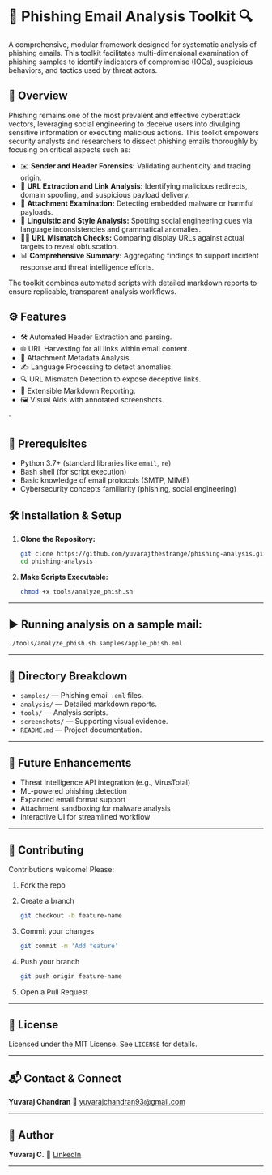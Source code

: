 # 📧 Phishing Email Analysis Toolkit 🔍

A comprehensive, modular framework designed for systematic analysis of phishing emails. This toolkit facilitates multi-dimensional examination of phishing samples to identify indicators of compromise (IOCs), suspicious behaviors, and tactics used by threat actors.


## 🚀 Overview

Phishing remains one of the most prevalent and effective cyberattack vectors, leveraging social engineering to deceive users into divulging sensitive information or executing malicious actions. This toolkit empowers security analysts and researchers to dissect phishing emails thoroughly by focusing on critical aspects such as:

- ✉️ **Sender and Header Forensics:** Validating authenticity and tracing origin.
- 🔗 **URL Extraction and Link Analysis:** Identifying malicious redirects, domain spoofing, and suspicious payload delivery.
- 📎 **Attachment Examination:** Detecting embedded malware or harmful payloads.
- 📝 **Linguistic and Style Analysis:** Spotting social engineering cues via language inconsistencies and grammatical anomalies.
- 🕵️‍♂️ **URL Mismatch Checks:** Comparing display URLs against actual targets to reveal obfuscation.
- 📊 **Comprehensive Summary:** Aggregating findings to support incident response and threat intelligence efforts.

The toolkit combines automated scripts with detailed markdown reports to ensure replicable, transparent analysis workflows.

## ⚙️ Features

- 🛠️ Automated Header Extraction and parsing.
- 🌐 URL Harvesting for all links within email content.
- 📂 Attachment Metadata Analysis.
- ✍️ Language Processing to detect anomalies.
- 🔍 URL Mismatch Detection to expose deceptive links.
- 📄 Extensible Markdown Reporting.
- 🖼️ Visual Aids with annotated screenshots.

`
## 🧰 Prerequisites

- Python 3.7+ (standard libraries like `email`, `re`)
- Bash shell (for script execution)
- Basic knowledge of email protocols (SMTP, MIME)
- Cybersecurity concepts familiarity (phishing, social engineering)


## 🛠️ Installation & Setup

1. **Clone the Repository:**

   ```bash
   git clone https://github.com/yuvarajthestrange/phishing-analysis.git
   cd phishing-analysis

2. **Make Scripts Executable:**

   ```bash
   chmod +x tools/analyze_phish.sh
   ```

---

## ▶️ Running analysis on a sample mail:

   ```bash
   ./tools/analyze_phish.sh samples/apple_phish.eml
   ```

---

## 📂 Directory Breakdown

* `samples/` — Phishing email `.eml` files.
* `analysis/` — Detailed markdown reports.
* `tools/` — Analysis scripts.
* `screenshots/` — Supporting visual evidence.
* `README.md` — Project documentation.

---

## 🔮 Future Enhancements

* Threat intelligence API integration (e.g., VirusTotal)
* ML-powered phishing detection
* Expanded email format support
* Attachment sandboxing for malware analysis
* Interactive UI for streamlined workflow

---

## 🤝 Contributing

Contributions welcome! Please:

1. Fork the repo
2. Create a branch

   ```bash
   git checkout -b feature-name
   ```
3. Commit your changes

   ```bash
   git commit -m 'Add feature'
   ```
4. Push your branch

   ```bash
   git push origin feature-name
   ```
5. Open a Pull Request

---

## 📜 License

Licensed under the MIT License. See `LICENSE` for details.

---

## 📬 Contact & Connect

**Yuvaraj Chandran**
📧 [yuvarajchandran93@gmail.com](mailto:yuvarajchandran93@gmail.com)

---

## 👤 Author

**Yuvaraj C.**
🔗 [LinkedIn](https://www.linkedin.com/in/yuvaraj-c-6a756728a)

---
